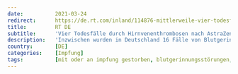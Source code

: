 ```yaml
---
date:          2021-03-24
redirect:      https://de.rt.com/inland/114876-mittlerweile-vier-todesfalle-durch-hirnvenenthrombosen/
title:         RT DE
subtitle:      'Vier Todesfälle durch Hirnvenenthrombosen nach AstraZeneca-Impfungen in Deutschland'
description:   'Inzwischen wurden in Deutschland 16 Fälle von Blutgerinnseln nach AstraZeneca-Impfungen bekannt. Davon endeten vier tödlich. Am Samstag starb eine 55-jährige Krankenpflegerin in Kempten nach Verabreichung des Vakzins – "mit sehr hoher Wahrscheinlichkeit" bestehe ein Zusammenhang zur Impfung.'
country:       [DE]
categories:    [Impfung]
tags:          [mit oder an impfung gestorben, blutgerinnungsstörungen, astrazeneca]
---
```

